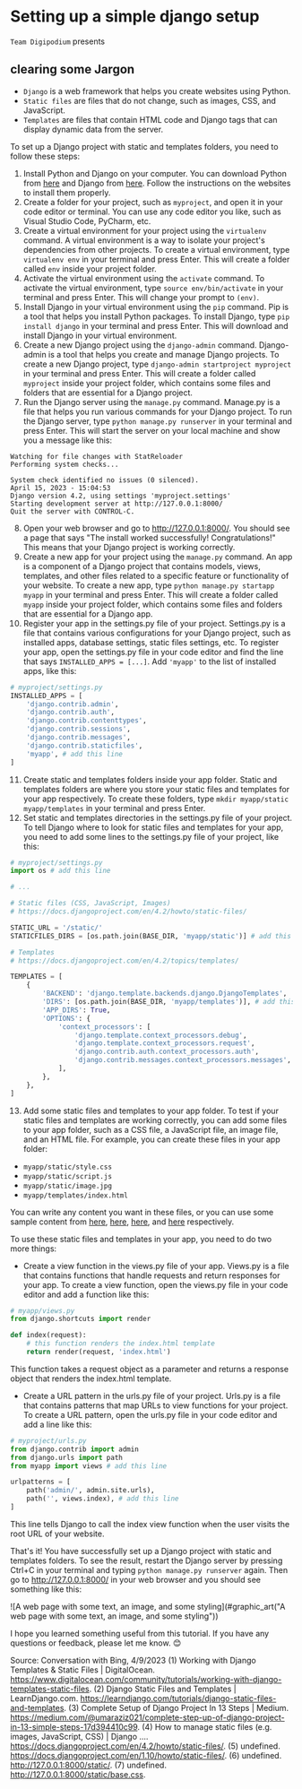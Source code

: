 # Setting up a simple django setup 

`Team Digipodium` presents

## clearing some Jargon
- `Django` is a web framework that helps you create websites using Python.
- `Static files` are files that do not change, such as images, CSS, and JavaScript. 
- `Templates` are files that contain HTML code and Django tags that can display dynamic data from the server.

To set up a Django project with static and templates folders, you need to follow these steps:

1. Install Python and Django on your computer. You can download Python from [here](^1^) and Django from [here](^2^). Follow the instructions on the websites to install them properly.
2. Create a folder for your project, such as `myproject`, and open it in your code editor or terminal. You can use any code editor you like, such as Visual Studio Code, PyCharm, etc.
3. Create a virtual environment for your project using the `virtualenv` command. A virtual environment is a way to isolate your project's dependencies from other projects. To create a virtual environment, type `virtualenv env` in your terminal and press Enter. This will create a folder called `env` inside your project folder.
4. Activate the virtual environment using the `activate` command. To activate the virtual environment, type `source env/bin/activate` in your terminal and press Enter. This will change your prompt to `(env)`.
5. Install Django in your virtual environment using the `pip` command. Pip is a tool that helps you install Python packages. To install Django, type `pip install django` in your terminal and press Enter. This will download and install Django in your virtual environment.
6. Create a new Django project using the `django-admin` command. Django-admin is a tool that helps you create and manage Django projects. To create a new Django project, type `django-admin startproject myproject` in your terminal and press Enter. This will create a folder called `myproject` inside your project folder, which contains some files and folders that are essential for a Django project.
7. Run the Django server using the `manage.py` command. Manage.py is a file that helps you run various commands for your Django project. To run the Django server, type `python manage.py runserver` in your terminal and press Enter. This will start the server on your local machine and show you a message like this:

```
Watching for file changes with StatReloader
Performing system checks...

System check identified no issues (0 silenced).
April 15, 2023 - 15:04:53
Django version 4.2, using settings 'myproject.settings'
Starting development server at http://127.0.0.1:8000/
Quit the server with CONTROL-C.
```

8. Open your web browser and go to http://127.0.0.1:8000/. You should see a page that says "The install worked successfully! Congratulations!" This means that your Django project is working correctly.
9. Create a new app for your project using the `manage.py` command. An app is a component of a Django project that contains models, views, templates, and other files related to a specific feature or functionality of your website. To create a new app, type `python manage.py startapp myapp` in your terminal and press Enter. This will create a folder called `myapp` inside your project folder, which contains some files and folders that are essential for a Django app.
10. Register your app in the settings.py file of your project. Settings.py is a file that contains various configurations for your Django project, such as installed apps, database settings, static files settings, etc. To register your app, open the settings.py file in your code editor and find the line that says `INSTALLED_APPS = [...]`. Add `'myapp'` to the list of installed apps, like this:

```python
# myproject/settings.py
INSTALLED_APPS = [
    'django.contrib.admin',
    'django.contrib.auth',
    'django.contrib.contenttypes',
    'django.contrib.sessions',
    'django.contrib.messages',
    'django.contrib.staticfiles',
    'myapp', # add this line
]
```

11. Create static and templates folders inside your app folder. Static and templates folders are where you store your static files and templates for your app respectively. To create these folders, type `mkdir myapp/static myapp/templates` in your terminal and press Enter.
12. Set static and templates directories in the settings.py file of your project. To tell Django where to look for static files and templates for your app, you need to add some lines to the settings.py file of your project, like this:

```python
# myproject/settings.py
import os # add this line

# ...

# Static files (CSS, JavaScript, Images)
# https://docs.djangoproject.com/en/4.2/howto/static-files/

STATIC_URL = '/static/'
STATICFILES_DIRS = [os.path.join(BASE_DIR, 'myapp/static')] # add this line

# Templates
# https://docs.djangoproject.com/en/4.2/topics/templates/

TEMPLATES = [
    {
        'BACKEND': 'django.template.backends.django.DjangoTemplates',
        'DIRS': [os.path.join(BASE_DIR, 'myapp/templates')], # add this line
        'APP_DIRS': True,
        'OPTIONS': {
            'context_processors': [
                'django.template.context_processors.debug',
                'django.template.context_processors.request',
                'django.contrib.auth.context_processors.auth',
                'django.contrib.messages.context_processors.messages',
            ],
        },
    },
]
```

13. Add some static files and templates to your app folder. To test if your static files and templates are working correctly, you can add some files to your app folder, such as a CSS file, a JavaScript file, an image file, and an HTML file. For example, you can create these files in your app folder:

- `myapp/static/style.css`
- `myapp/static/script.js`
- `myapp/static/image.jpg`
- `myapp/templates/index.html`

You can write any content you want in these files, or you can use some sample content from [here](^3^), [here](^4^), [here](^5^), and [here](^6^) respectively.

To use these static files and templates in your app, you need to do two more things:

- Create a view function in the views.py file of your app. Views.py is a file that contains functions that handle requests and return responses for your app. To create a view function, open the views.py file in your code editor and add a function like this:

```python
# myapp/views.py
from django.shortcuts import render

def index(request):
    # this function renders the index.html template
    return render(request, 'index.html')
```

This function takes a request object as a parameter and returns a response object that renders the index.html template.

- Create a URL pattern in the urls.py file of your project. Urls.py is a file that contains patterns that map URLs to view functions for your project. To create a URL pattern, open the urls.py file in your code editor and add a line like this:

```python
# myproject/urls.py
from django.contrib import admin
from django.urls import path
from myapp import views # add this line

urlpatterns = [
    path('admin/', admin.site.urls),
    path('', views.index), # add this line
]
```

This line tells Django to call the index view function when the user visits the root URL of your website.

That's it! You have successfully set up a Django project with static and templates folders. To see the result, restart the Django server by pressing Ctrl+C in your terminal and typing `python manage.py runserver` again. Then go to http://127.0.0.1:8000/ in your web browser and you should see something like this:

![A web page with some text, an image, and some styling](#graphic_art("A web page with some text, an image, and some styling"))

I hope you learned something useful from this tutorial. If you have any questions or feedback, please let me know. 😊

Source: Conversation with Bing, 4/9/2023
(1) Working with Django Templates & Static Files | DigitalOcean. https://www.digitalocean.com/community/tutorials/working-with-django-templates-static-files.
(2) Django Static Files and Templates | LearnDjango.com. https://learndjango.com/tutorials/django-static-files-and-templates.
(3) Complete Setup of Django Project In 13 Steps | Medium. https://medium.com/@umaraziz021/complete-step-up-of-django-project-in-13-simple-steps-17d394410c99.
(4) How to manage static files (e.g. images, JavaScript, CSS) | Django .... https://docs.djangoproject.com/en/4.2/howto/static-files/.
(5) undefined. https://docs.djangoproject.com/en/1.10/howto/static-files/.
(6) undefined. http://127.0.0.1:8000/static/.
(7) undefined. http://127.0.0.1:8000/static/base.css.
